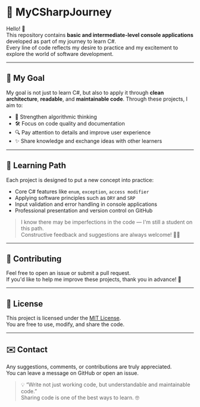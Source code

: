 # 🚀 MyCSharpJourney

Hello! 👋  
This repository contains **basic and intermediate-level console applications** developed as part of my journey to learn C#.  
Every line of code reflects my desire to practice and my excitement to explore the world of software development.

---

## 🎯 My Goal

My goal is not just to learn C#, but also to apply it through **clean architecture**, **readable**, and **maintainable code**. Through these projects, I aim to:

- 🤖 Strengthen algorithmic thinking  
- 🛠️ Focus on code quality and documentation  
- 🔍 Pay attention to details and improve user experience  
- ✨ Share knowledge and exchange ideas with other learners  

---

## 🧭 Learning Path

Each project is designed to put a new concept into practice:

- Core C# features like `enum`, `exception`, `access modifier`
- Applying software principles such as `DRY` and `SRP`
- Input validation and error handling in console applications
- Professional presentation and version control on GitHub

> I know there may be imperfections in the code — I'm still a student on this path.  
> Constructive feedback and suggestions are always welcome! 🧠💬

---

## 🤝 Contributing

Feel free to open an issue or submit a pull request.  
If you'd like to help me improve these projects, thank you in advance! 🙌

---

## 📄 License

This project is licensed under the [MIT License](LICENSE).  
You are free to use, modify, and share the code.

---

## ✉️ Contact

Any suggestions, comments, or contributions are truly appreciated.  
You can leave a message on GitHub or open an issue.

> 💡 “Write not just working code, but understandable and maintainable code.”  
> Sharing code is one of the best ways to learn. 🤓
